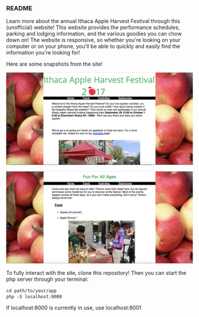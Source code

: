 ### README ###
Learn more about the annual Ithaca Apple Harvest Festival through this (unofficial) website! 
This website provides the performance schedules, parking and lodging information, and the 
various goodies you can chow down on! The website is responsive, so whether you're looking 
on your computer or on your phone, you'll be able to quickly and easily find the information 
you're looking for!

Here are some snapshots from the site!

![](homescreen.png)

![](festivities.png)

To fully interact with the site, clone this repository! Then you can start the php server through your terminal:

```
cd path/to/your/app
php -S localhost:8000
```

If localhost:8000 is currently in use, use localhost:8001
